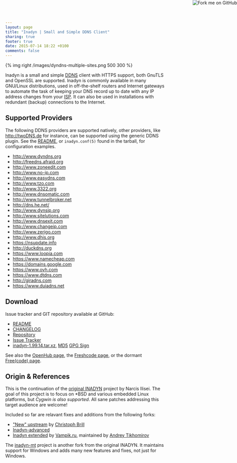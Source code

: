 ```yaml
---
layout: page
title: "Inadyn | Small and Simple DDNS Client"
sharing: true
footer: true
date: 2015-07-14 18:22 +0100
comments: false
---
```


<a href="https://github.com/troglobit/inadyn"><img style="position: absolute; top: 0; right: 0; border: none; box-shadow: none;" src="https://camo.githubusercontent.com/365986a132ccd6a44c23a9169022c0b5c890c387/68747470733a2f2f73332e616d617a6f6e6177732e636f6d2f6769746875622f726962626f6e732f666f726b6d655f72696768745f7265645f6161303030302e706e67" alt="Fork me on GitHub" data-canonical-src="https://s3.amazonaws.com/github/ribbons/forkme_right_red_aa0000.png"></a>

{% img right /images/dyndns-multiple-sites.png 500 300 %}

Inadyn is a small and simple
[DDNS](http://en.wikipedia.org/wiki/Dynamic_DNS) client with HTTPS
support, both GnuTLS and OpenSSL are supported.  Inadyn is commonly
available in many GNU/Linux distributions, used in off-the-shelf
routers and Internet gateways to automate the task of keeping your DNS
record up to date with any IP address changes from your
[ISP](http://en.wikipedia.org/wiki/ISP).  It can also be used in
installations with redundant (backup) connections to the Internet.


Supported Providers
-------------------

The following DDNS providers are supported natively, other providers,
like <http://twoDNS.de> for instance, can be supported using the generic
DDNS plugin.  See the
[README](https://github.com/troglobit/inadyn/blob/master/README.md), or
`inadyn.conf(5)` found in the tarball, for configuration examples.

* <http://www.dyndns.org>
* <http://freedns.afraid.org>
* <http://www.zoneedit.com>
* <http://www.no-ip.com>
* <http://www.easydns.com>
* <http://www.tzo.com>
* <http://www.3322.org>
* <http://www.dnsomatic.com>
* <http://www.tunnelbroker.net>
* <http://dns.he.net/>
* <http://www.dynsip.org>
* <http://www.sitelutions.com>
* <http://www.dnsexit.com>
* <http://www.changeip.com>
* <http://www.zerigo.com>
* <http://www.dhis.org>
* <https://nsupdate.info>
* <http://duckdns.org>
* <https://www.loopia.com>
* <https://www.namecheap.com>
* <https://domains.google.com>
* <https://www.ovh.com>
* <https://www.dtdns.com>
* <http://giradns.com>
* <https://www.duiadns.net>


Download
--------

Issue tracker and GIT repository available at GitHub:

* [README](https://github.com/troglobit/inadyn/blob/master/README.md)
* [CHANGELOG](https://github.com/troglobit/inadyn/blob/master/CHANGELOG.md)
* [Repository](http://github.com/troglobit/inadyn)
* [Issue Tracker](http://github.com/troglobit/inadyn/issues)
* [inadyn-1.99.14.tar.xz](ftp://troglobit.com/inadyn/inadyn-1.99.14.tar.xz),
  [MD5](ftp://troglobit.com/inadyn/inadyn-1.99.14.tar.xz.md5)
  [GPG Sign](ftp://troglobit.com/inadyn/inadyn-1.99.14.tar.xz.asc)

See also the [OpenHub page](https://www.openhub.net/p/inadyn/), the
[Freshcode page](http://freshcode.club/projects/inadyn), or the dormant
[Free(code) page](http://freecode.com/projects/inadyn).


Origin & References
-------------------

This is the continuation of the
[original INADYN](http://www.inatech.eu/inadyn/) project by Narcis
Ilisei.  The goal of this project is to focus on \*BSD and various
embedded Linux platforms, but *Cygwin is also supported*.  All sane
patches addressing this target audience are welcome!

Included so far are relavant fixes and additions from the following
forks:

* ["New" upstream](https://sourceforge.net/projects/inadyn/) by
  [Christoph Brill](http://www.egore911.de/)
* [Inadyn-advanced](https://sourceforge.net/projects/inadyn-advanced/)
* [Inadyn extended](https://github.com/vampik/inadyn) by
  [Vampik.ru](http://vampik.ru/), maintained by
  [Andrey Tikhomirov](https://github.com/vampik/inadyn)

The [inadyn-mt](http://sourceforge.net/projects/inadyn-mt/) project is
another fork from the original INADYN.  It maintains support for
Windows and adds many new features and fixes, not just for Windows.

